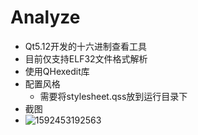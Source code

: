# Analyze

- Qt5.12开发的十六进制查看工具
- 目前仅支持ELF32文件格式解析
- 使用QHexedit库
- 配置风格
  - 需要将stylesheet.qss放到运行目录下
- 截图
- ![1592453192563](https://github.com/yifily/Analyze/blob/master/assets/1592453192563.png)
